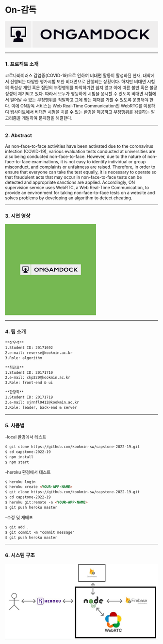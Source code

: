       
# On-감독  
<img src="src/public/logo.png">

---------------------------------------  
### 1. 프로젝트 소개
코로나바이러스 감염증(COVID-19)으로 인하여 비대면 활동이 활성화된 현재, 대학에서 진행되는 다양한 평가시험 또한 비대면으로 진행되는 상황이다. 하지만 비대면 시험의 특성상 개인 혹은 집단의 부정행위를 파악하기란 쉽지 않고 이에 따른 불만 혹은 불공정성이 제기되고 있다. 따라서 모두가 평등하게 시험을 응시할 수 있도록 비대면 시험에서 일어날 수 있는 부정행위를 적발하고 그에 맞는 제재를 가할 수 있도록 운영해야 한다. 이에 ON감독 서비스는 Web Real-Time Communication인 WebRTC를 이용하여 웹사이트에서 비대면 시험을 치를 수 있는 환경을 제공하고 부정행위를 검출하는 알고리즘을 개발하여 문제점을 해결한다.

---------------------------------------
### 2. Abstract
As non-face-to-face activities have been activated due to the coronavirus infection (COVID-19), various evaluation tests conducted at universities are also being conducted non-face-to-face. However, due to the nature of non-face-to-face examinations, it is not easy to identify individual or group misconduct, and complaints or unfairness are raised. Therefore, in order to ensure that everyone can take the test equally, it is necessary to operate so that fraudulent acts that may occur in non-face-to-face tests can be detected and appropriate sanctions are applied. Accordingly, ON supervision service uses WebRTC, a Web Real-Time Communication, to provide an environment for taking non-face-to-face tests on a website and solves problems by developing an algorithm to detect cheating.

---------------------------------------
### 3. 시연 영상
<a href="https://youtu.be/R8JPlvt5Rjg">
      <img src="src/public/Original.png" width = "300px" height = "300px">
  </a>

---------------------------------------
### 4. 팀 소개
```markdown
**장우석**   
1.Student ID: 20171692    
2.e-mail: reverse@kookmin.ac.kr   
3.Role: algorithm   
```   
```markdown   
**최근표**   
1.Student ID: 20171710   
2.e-mail: ckp220@kookmin.ac.kr   
3.Role: front-end & ui   
```
```markdown
**한창희**   
1.Student ID: 20171719   
2.e-mail: sjrnfl0412@kookmin.ac.kr   
3.Role: leader, back-end & server
```
---------------------------------------
### 5. 사용법

-local 환경에서 테스트
```markdown
$ git clone https://github.com/kookmin-sw/capstone-2022-19.git
$ cd capstone-2022-19
$ npm install
$ npm start
```
-heroku 환경에서 테스트
```markdown
$ heroku login
$ heroku create <YOUR-APP-NAME>
$ git clone https://github.com/kookmin-sw/capstone-2022-19.git
$ cd capstone-2022-19
$ heroku git:remote -a <YOUR-APP-NAME>
$ git push heroku master
```
-수정 및 재배포
```markdown
$ git add .
$ git commit -m "commit message" 
$ git push heroku master
```

---------------------------------------
### 6. 시스템 구조

<img src="src/public/archi.PNG">

